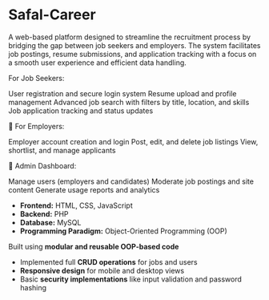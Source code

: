 # Safal-Career
A web-based platform designed to streamline the recruitment process by bridging the gap between job seekers and employers. The system facilitates job postings, resume submissions, and application tracking with a focus on a smooth user experience and efficient data handling.

 For Job Seekers:

User registration and secure login system
Resume upload and profile management
Advanced job search with filters by title, location, and skills
Job application tracking and status updates

🔹 For Employers:

Employer account creation and login
Post, edit, and delete job listings
View, shortlist, and manage applicants

🔹 Admin Dashboard:

Manage users (employers and candidates)
Moderate job postings and site content
Generate usage reports and analytics

- **Frontend:** HTML, CSS, JavaScript  
- **Backend:** PHP  
- **Database:** MySQL  
- **Programming Paradigm:** Object-Oriented Programming (OOP)
 
Built using **modular and reusable OOP-based code**
- Implemented full **CRUD operations** for jobs and users
- **Responsive design** for mobile and desktop views
- Basic **security implementations** like input validation and password hashing
